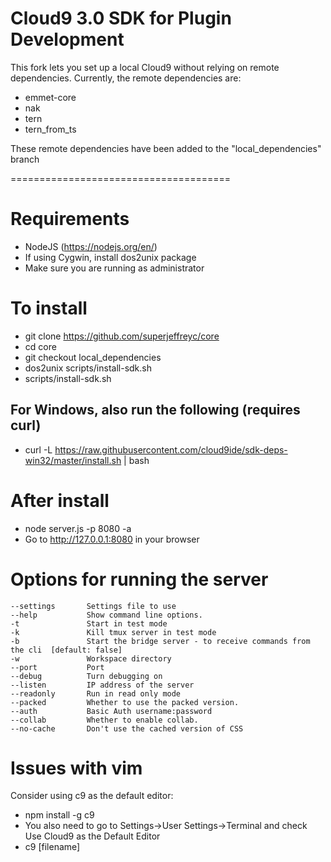 Cloud9 3.0 SDK for Plugin Development
======================================

This fork lets you set up a local Cloud9 without relying on remote dependencies. Currently, the remote dependencies are:

- emmet-core
- nak
- tern
- tern_from_ts

These remote dependencies have been added to the "local_dependencies" branch

======================================

# Requirements
- NodeJS (https://nodejs.org/en/)
- If using Cygwin, install dos2unix package
- Make sure you are running as administrator

# To install
- git clone https://github.com/superjeffreyc/core
- cd core
- git checkout local_dependencies
- dos2unix scripts/install-sdk.sh
- scripts/install-sdk.sh

## For Windows, also run the following (requires curl)
- curl -L https://raw.githubusercontent.com/cloud9ide/sdk-deps-win32/master/install.sh | bash

# After install
- node server.js -p 8080 -a
- Go to http://127.0.0.1:8080 in your browser

# Options for running the server
    --settings       Settings file to use
    --help           Show command line options.
    -t               Start in test mode
    -k               Kill tmux server in test mode
    -b               Start the bridge server - to receive commands from the cli  [default: false]
    -w               Workspace directory
    --port           Port
    --debug          Turn debugging on
    --listen         IP address of the server
    --readonly       Run in read only mode
    --packed         Whether to use the packed version.
    --auth           Basic Auth username:password
    --collab         Whether to enable collab.
    --no-cache       Don't use the cached version of CSS

# Issues with vim
Consider using c9 as the default editor:
- npm install -g c9 
- You also need to go to Settings->User Settings->Terminal and check Use Cloud9 as the Default Editor
- c9 [filename]
